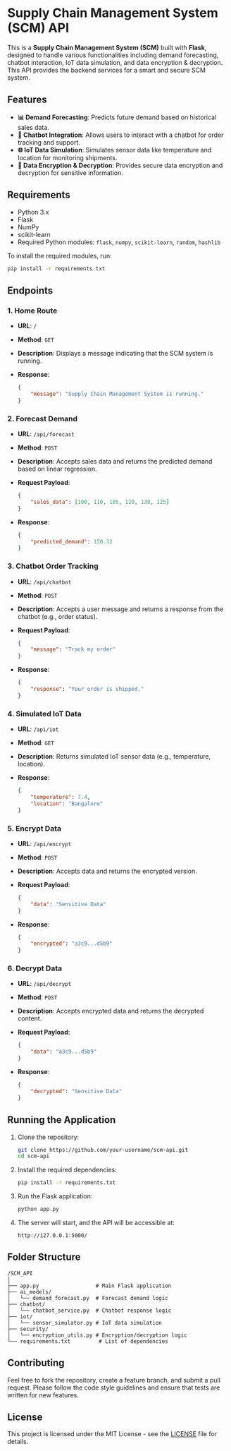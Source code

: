 

# Supply Chain Management System (SCM) API

This is a **Supply Chain Management System (SCM)** built with **Flask**, designed to handle various functionalities including demand forecasting, chatbot interaction, IoT data simulation, and data encryption & decryption. This API provides the backend services for a smart and secure SCM system.

## Features

* **📊 Demand Forecasting**: Predicts future demand based on historical sales data.
* **💬 Chatbot Integration**: Allows users to interact with a chatbot for order tracking and support.
* **🌐 IoT Data Simulation**: Simulates sensor data like temperature and location for monitoring shipments.
* **🔐 Data Encryption & Decryption**: Provides secure data encryption and decryption for sensitive information.

## Requirements

* Python 3.x
* Flask
* NumPy
* scikit-learn
* Required Python modules: `flask`, `numpy`, `scikit-learn`, `random`, `hashlib`

To install the required modules, run:

```bash
pip install -r requirements.txt
```

## Endpoints

### 1. **Home Route**

* **URL**: `/`
* **Method**: `GET`
* **Description**: Displays a message indicating that the SCM system is running.
* **Response**:

  ```json
  {
      "message": "Supply Chain Management System is running."
  }
  ```

### 2. **Forecast Demand**

* **URL**: `/api/forecast`
* **Method**: `POST`
* **Description**: Accepts sales data and returns the predicted demand based on linear regression.
* **Request Payload**:

  ```json
  {
      "sales_data": [100, 110, 105, 120, 130, 125]
  }
  ```
* **Response**:

  ```json
  {
      "predicted_demand": 150.32
  }
  ```

### 3. **Chatbot Order Tracking**

* **URL**: `/api/chatbot`
* **Method**: `POST`
* **Description**: Accepts a user message and returns a response from the chatbot (e.g., order status).
* **Request Payload**:

  ```json
  {
      "message": "Track my order"
  }
  ```
* **Response**:

  ```json
  {
      "response": "Your order is shipped."
  }
  ```

### 4. **Simulated IoT Data**

* **URL**: `/api/iot`
* **Method**: `GET`
* **Description**: Returns simulated IoT sensor data (e.g., temperature, location).
* **Response**:

  ```json
  {
      "temperature": 7.4,
      "location": "Bangalore"
  }
  ```

### 5. **Encrypt Data**

* **URL**: `/api/encrypt`
* **Method**: `POST`
* **Description**: Accepts data and returns the encrypted version.
* **Request Payload**:

  ```json
  {
      "data": "Sensitive Data"
  }
  ```
* **Response**:

  ```json
  {
      "encrypted": "a3c9...d5b9"
  }
  ```

### 6. **Decrypt Data**

* **URL**: `/api/decrypt`
* **Method**: `POST`
* **Description**: Accepts encrypted data and returns the decrypted content.
* **Request Payload**:

  ```json
  {
      "data": "a3c9...d5b9"
  }
  ```
* **Response**:

  ```json
  {
      "decrypted": "Sensitive Data"
  }
  ```

## Running the Application

1. Clone the repository:

   ```bash
   git clone https://github.com/your-username/scm-api.git
   cd scm-api
   ```

2. Install the required dependencies:

   ```bash
   pip install -r requirements.txt
   ```

3. Run the Flask application:

   ```bash
   python app.py
   ```

4. The server will start, and the API will be accessible at:

   ```
   http://127.0.0.1:5000/
   ```

## Folder Structure

```plaintext
/SCM_API
│
├── app.py                  # Main Flask application
├── ai_models/
│   └── demand_forecast.py  # Forecast demand logic
├── chatbot/
│   └── chatbot_service.py  # Chatbot response logic
├── iot/
│   └── sensor_simulator.py # IoT data simulation
├── security/
│   └── encryption_utils.py # Encryption/decryption logic
└── requirements.txt         # List of dependencies
```

## Contributing

Feel free to fork the repository, create a feature branch, and submit a pull request. Please follow the code style guidelines and ensure that tests are written for new features.

## License

This project is licensed under the MIT License - see the [LICENSE](LICENSE) file for details.

